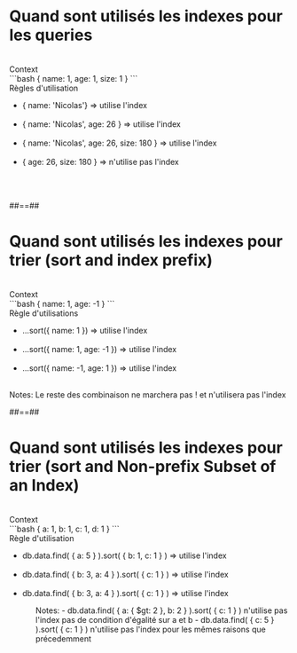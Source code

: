 <!-- .slide: class="sfeir-basic-slide with-code"-->
# Quand sont utilisés les indexes pour les queries
<br>
<span>Context</span>
<br>
```bash
{ name: 1, age: 1, size: 1 }
```
<br>
<span>Règles d'utilisation</span>
<ul>
  <li>{ name: 'Nicolas'} => <span class="important">utilise l'index<span></li>
  <br>
  <li>{ name: 'Nicolas', age: 26 } => <span class="important">utilise l'index</span></li>
  <br>
  <li>{ name: 'Nicolas', age: 26, size: 180 } => <span class="important">utilise l'index</span></li>
  <br>
  <li>{ age: 26, size: 180 } => <span class="important">n'utilise pas l'index</span></li>
  <br>
</ul>
<br>

##==##

<!-- .slide: class="sfeir-basic-slide with-code"-->
# Quand sont utilisés les indexes pour trier (sort and index prefix)
<br>
<span>Context</span>
<br>
```bash
{ name: 1, age: -1 }
```
<br>
<span>Règle d'utilisations</span>
<ul>
  <li>...sort({ name: 1 }) => <span class="important">utilise l'index</span></li>
  <br>
  <li>...sort({ name: 1, age: -1 }) => <span class="important">utilise l'index</span></li>
  <br>
  <li>...sort({ name: -1, age: 1 }) => <span class="important">utilise l'index</span></li>
</ul>
<br>
Notes: Le reste des combinaison ne marchera pas ! et n'utilisera pas l'index

##==##

<!-- .slide: class="sfeir-basic-slide with code"-->
# Quand sont utilisés les indexes pour trier (sort and Non-prefix Subset of an Index)
<br>
<span>Context</span>
<br>
```bash
{ a: 1, b: 1, c: 1, d: 1 }
```
<br>
<span>Règle d'utilisation</span>
<ul>
  <li>db.data.find( { a: 5 } ).sort( { b: 1, c: 1 } ) => <span class="important">utilise l'index</span></li>
  <br>
  <li>db.data.find( { b: 3, a: 4 } ).sort( { c: 1 } ) => <span class="important">utilise l'index</span></li>
  <br>
  <li>db.data.find( { b: 3, a: 4 } ).sort( { c: 1 } ) => <span class="important">utilise l'index</span></li>
<ul>
Notes: 
 - db.data.find( { a: { $gt: 2 }, b: 2 } ).sort( { c: 1 } ) n'utilise pas l'index pas de condition d'égalité sur a et b
 - db.data.find( { c: 5 } ).sort( { c: 1 } )  n'utilise pas l'index pour les mêmes raisons que précedemment


